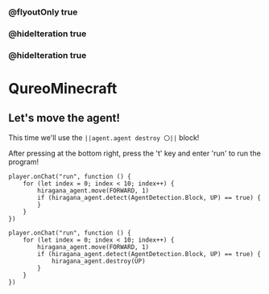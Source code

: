 ### @flyoutOnly true
### @hideIteration true
### @hideIteration true
# QureoMinecraft

## Let's move the agent!

This time we'll use the ``||agent.agent destroy 〇||`` block!

After pressing [](https://raw.githubusercontent.com/camp-minecraft/TechkidsCampTutorial/master/images/playbutton.png) at the bottom right, press the 't' key and enter 'run' to run the program!
```template
player.onChat("run", function () {
    for (let index = 0; index < 10; index++) {
        hiragana_agent.move(FORWARD, 1)
        if (hiragana_agent.detect(AgentDetection.Block, UP) == true) {
        }
    }
})
```
```ghost
player.onChat("run", function () {
    for (let index = 0; index < 10; index++) {
        hiragana_agent.move(FORWARD, 1)
        if (hiragana_agent.detect(AgentDetection.Block, UP) == true) {
            hiragana_agent.destroy(UP)
        }
    }
})
```
